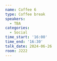 ```yaml
---
name: Coffee 6
type: Coffee break
speakers:
  - TBA
categories:
  - Social
time_start: '16:00'
time_end: '16:30'
talk_date: 2024-06-26
room: J222
---
```


